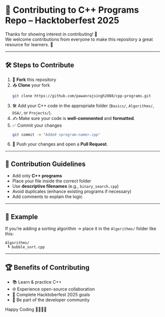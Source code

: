 # 🤝 Contributing to C++ Programs Repo – Hacktoberfest 2025

Thanks for showing interest in contributing! 🎉  
We welcome contributions from everyone to make this repository a great resource for learners. 🚀

---

## 🛠️ Steps to Contribute
1. 🍴 **Fork** this repository  
2. 📥 **Clone** your fork  
   ```bash
   git clone https://github.com/pawanrajsingh2088/cpp-programs.git
   ```
3. 🛠️ Add your C++ code in the appropriate folder (`Basics/`, `Algorithms/`, `DSA/`, or `Projects/`).  
4. ✍️ Make sure your code is **well-commented** and **formatted**.  
5. ✅ Commit your changes  
   ```bash
   git commit -m "Added <program-name>.cpp"
   ```
6. 🔁 Push your changes and open a **Pull Request**.  

---

## 📌 Contribution Guidelines
- Add only **C++ programs**  
- Place your file inside the correct folder  
- Use **descriptive filenames** (e.g., `binary_search.cpp`)  
- Avoid duplicates (enhance existing programs if necessary)  
- Add comments to explain the logic  

---

## 🎯 Example
If you’re adding a sorting algorithm → place it in the `Algorithms/` folder like this:  
```
Algorithms/
 ┗ bubble_sort.cpp
```

---

## 🏆 Benefits of Contributing
- 📚 Learn & practice C++  
- 🌐 Experience open-source collaboration  
- 🏅 Complete Hacktoberfest 2025 goals  
- 🚀 Be part of the developer community  

Happy Coding 👨‍💻👩‍💻  
